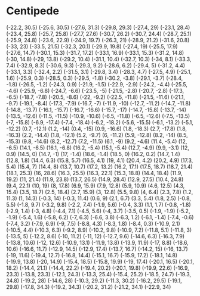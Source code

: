 Centipede
=========
(-22.2, 30.5)
(-25.6, 30.5)
(-27.6, 31.3)
(-29.8, 29.3)
(-27.4, 29)
(-23.1, 28.4)
(-23.4, 25.8)
(-25.7, 25.8)
(-27.7, 27.6)
(-30.7, 26.2)
(-30.7, 24.4)
(-28.7, 25.1)
(-25.9, 24.8)
(-23.6, 22.9)
(-24.9, 19.7)
(-26.3, 21)
(-28.9, 21.2)
(-31.6, 20.8)
(-33, 23)
(-33.5, 21.5)
(-32.3, 20.1)
(-29.9, 19.8)
(-27.4, 19)
(-25.5, 17.9)
(-27.6, 14.7)
(-30.1, 15.3)
(-31.7, 17.2)
(-33.1, 16.9)
(-33.1, 15.3)
(-31.2, 14.8)
(-30, 14.8)
(-29, 13.8)
(-29.2, 10.4)
(-31.1, 10.4)
(-32.7, 10.3)
(-34, 8.1)
(-33.3, 7.4)
(-32.9, 8.3)
(-30.6, 9.3)
(-29.3, 9.2)
(-28.6, 6.2)
(-29.4, 5)
(-31.2, 4.4)
(-33.1, 3.3)
(-32.4, 2.2)
(-31.5, 3.1)
(-29.8, 3.4)
(-28.3, 4.7)
(-27.5, 4.9)
(-25.1, 1.6)
(-25.9, 0.3)
(-28.5, 0.3)
(-29.5, -1.8)
(-30.2, -3.8)
(-29.1, -3.7)
(-28.4, -1.8)
(-26.5, -1.2)
(-24.3, 0.9)
(-21.9, -1.5)
(-22.9, -2.9)
(-24.2, -4.4)
(-25.5, -4.6)
(-25.9, -6.8)
(-24.7, -6.6)
(-23.5, -5)
(-21.5, -2.8)
(-20.7, -2.8)
(-17.3, -6.5)
(-18.7, -7.8)
(-20.5, -8.6)
(-22, -9.2)
(-22.5, -11.8)
(-21.5, -11.6)
(-21.1, -9.7)
(-19.1, -8.4)
(-17.3, -7.9)
(-16.7, -7)
(-11.9, -10)
(-12.7, -11.2)
(-14.7, -11.8)
(-14.8, -13.7)
(-16.1, -15.7)
(-16.7, -16.6)
(-15.7, -17)
(-14.7, -15.8)
(-13.7, -14)
(-13.5, -12.6)
(-11.5, -11.5)
(-10.9, -10.6)
(-6.5, -11.8)
(-6.5, -12.6)
(-7.5, -13.5)
(-7, -15.8)
(-6.9, -17.4)
(-7.4, -18.4)
(-6.2, -18.2)
(-5.6, -15.5)
(-6.1, -13.2)
(-5.1, -12.2)
(0.7, -12.1)
(1.2, -14)
(0.4, -15)
(0.9, -16.6)
(1.8, -18.3)
(2.7, -17.8)
(1.8, -16.3)
(2.2, -14.4)
(1.8, -12.1)
(5.2, -9.7)
(6, -11.2)
(5.9, -12.8)
(8.2, -14)
(8.5, -15.3)
(9.8, -14.6)
(8.2, -12.7)
(7.2, -11.5)
(6.1, -9)
(9.2, -4.6)
(11.4, -5.4)
(12, -6.5)
(14.1, -6.5)
(16.1, -6.8)
(16.2, -5.4)
(15.1, -5.4)
(12.7, -4.9)
(9.9, -3.1)
(12, 0.9)
(14.5, 0)
(14.7, -1)
(17, -1.4)
(18.6, -1.4)
(18.5, 0)
(16.2, 0.2)
(14.7, 1.4)
(12.8, 1.8)
(14.4, 6.3)
(15.8, 5.7)
(16.5, 4.1)
(19, 4.1)
(20.4, 4.2)
(20.2, 4.9)
(17.3, 5.4)
(15.4, 7)
(14.4, 8)
(13.7, 10.7)
(17.2, 13.2)
(16.2, 17.1)
(17.5, 18.7)
(18.7, 21.4)
(18.1, 25.3)
(16, 28.6)
(16.3, 25.5)
(16.3, 22.1)
(15.3, 18.8)
(14.4, 18.4)
(11.9, 19.2)
(11, 21.4)
(11.9, 23.8)
(13.7, 26.5)
(14.9, 28.4)
(12.9, 27.5)
(10.4, 24.8)
(9.4, 22.1)
(10, 19)
(8, 17.8)
(6.9, 15.9)
(7.9, 12.8)
(5.9, 10.9)
(4.6, 12.5)
(4.3, 15.4)
(3.5, 18.7)
(2.5, 18.4)
(2.7, 15.9)
(3, 12.8)
(5.5, 9.8)
(4, 6.4)
(2.3, 7.8)
(1.2, 11.3)
(1, 14.3)
(-0.3, 14)
(-0.3, 11.4)
(0.6, 9)
(2.1, 6.7)
(3.3, 5.4)
(1.8, 2.5)
(-0.8, 5.5)
(-1.8, 9.7)
(-3.2, 9.8)
(-2.2, 7.4)
(-1.9, 5.6)
(-0.4, 3.3)
(1.1, 1.7)
(-0.8, -1.8)
(-2.9, 1.4)
(-3, 4.8)
(-4.4, 7.1)
(-4.5, 5.6)
(-4, 3.7)
(-3.5, 0.5)
(-1.9, -1.9)
(-5.2, -1.9)
(-5.4, 1.6)
(-5.8, 6.2)
(-7, 6.3)
(-6.6, 3.8)
(-6.3, 1.2)
(-6.1, -1.4)
(-7.4, -0.6)
(-7.4, 3.2)
(-7.9, 6.9)
(-9, 7.5)
(-8.8, 4.3)
(-8.3, 1.8)
(-8.4, 0.3)
(-10.9, 2.1)
(-10.5, 4.4)
(-10.3, 6.3)
(-9.2, 8.9)
(-10.2, 9.8)
(-10.9, 7.2)
(-11.8, 5.1)
(-11.8, 3)
(-13.5, 5)
(-12.2, 8.6)
(-10, 11.2)
(-11, 12)
(-12.7, 9.6)
(-14.6, 6.3)
(-16.3, 7.9)
(-13.8, 10.6)
(-12, 12.6)
(-10.9, 13.1)
(-11.9, 13.8)
(-13.9, 11.9)
(-17, 8.8)
(-18.6, 10.6)
(-16.6, 11.7)
(-12.9, 14.5)
(-12.9, 17.4)
(-13.7, 16.7)
(-14.2, 15)
(-16, 13.7)
(-19, 11.6)
(-19.4, 12.7)
(-16.8, 14.4)
(-15.1, 16.7)
(-15.9, 17.2)
(-18.1, 14.8)
(-19.9, 13.8)
(-20, 14.9)
(-15.4, 18.5)
(-15.8, 19.9)
(-19, 17.4)
(-20.1, 16.5)
(-20.1, 18.2)
(-14.4, 21.1)
(-14.4, 22.2)
(-19.4, 20.2)
(-20.1, 19.8)
(-19.9, 22.6)
(-16.9, 23.3)
(-13.8, 23.3)
(-12.1, 24.3)
(-13.3, 25.4)
(-15.4, 25.2)
(-18.5, 24.7)
(-19.3, 24.8)
(-19.2, 28)
(-14.6, 28)
(-10.3, 29.2)
(-11.3, 30.2)
(-16.2, 29.5)
(-19.1, 29.8)
(-17.8, 34.3)
(-19.2, 34.3)
(-20.2, 31.2)
(-21.2, 34.1)
(-22.9, 34)